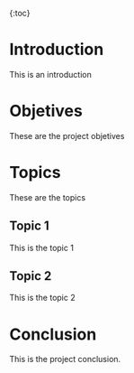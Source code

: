 {:toc}

# Introduction

This is an introduction

# Objetives

These are the project objetives

# Topics

These are the topics

## Topic 1

This is the topic 1

## Topic 2

This is the topic 2

# Conclusion

This is the project conclusion.
